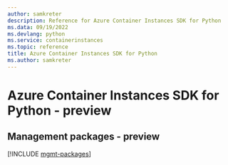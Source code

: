 ```yaml
---
author: samkreter
description: Reference for Azure Container Instances SDK for Python
ms.data: 09/19/2022
ms.devlang: python
ms.service: containerinstances
ms.topic: reference
title: Azure Container Instances SDK for Python
ms.author: samkreter
---
```

# Azure Container Instances SDK for Python - preview

## Management packages - preview
[!INCLUDE [mgmt-packages](container-instances-mgmt-index.md)]